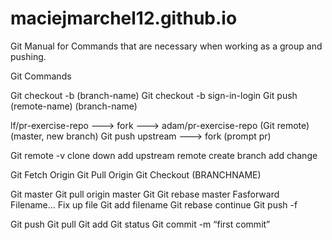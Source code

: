 # maciejmarchel12.github.io
Git Manual for Commands that are necessary when working as a group and pushing.


Git Commands
 
Git checkout -b (branch-name)
Git checkout -b sign-in-login
Git push (remote-name) (branch-name)
 
 
lf/pr-exercise-repo ---> fork ---> adam/pr-exercise-repo
(Git remote) (master, new branch)
Git push upstream ---> fork
(prompt pr)
 
Git remote -v
clone down
add upstream remote
create branch
add change
 
Git Fetch Origin
Git Pull Origin
Git Checkout (BRANCHNAME) <to switch branches>
 
Git master
Git pull origin master
Git <branch name>
Git rebase master
Fasforward
Filename…
Fix up file
Git add filename
Git rebase continue
Git push -f <remote> <branch>

Git push
Git pull
Git add <filename>
Git status
Git commit -m “first commit”

